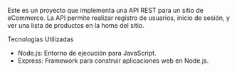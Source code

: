 Este es un proyecto que implementa una API REST para un sitio de eCommerce. La API permite realizar registro de usuarios, inicio de sesión, y ver una lista de productos en la home del sitio.

Tecnologías Utilizadas
* Node.js: Entorno de ejecución para JavaScript.
* Express: Framework para construir aplicaciones web en Node.js.
